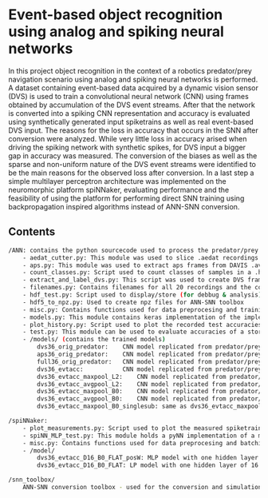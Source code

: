 Event-based object recognition using analog and spiking neural networks
=========================================

In this project object recognition in the context of a robotics predator/prey navigation scenario using analog and spiking neural networks is performed. A dataset containing event-based data acquired by a dynamic vision sensor (DVS) is used to train a convolutional neural network (CNN) using frames obtained by accumulation of the DVS event streams. After that the network is converted into a spiking CNN representation and accuracy is evaluated using synthetically generated input spiketrains as well as real event-based DVS input. The reasons for the loss in accuracy that occurs in the SNN after conversion were analyzed. While very little loss in accuracy arised when driving the spiking network with synthetic spikes, for DVS input a bigger gap in accuracy was measured. The conversion of the biases as well as the sparse and non-uniform nature of the DVS event streams were identified to be the main reasons for the observed loss after conversion. In a last step a simple multilayer perceptron architecture was implemented on the neuromorphic platform spiNNaker, evaluating performance and the feasibility of using the platform for performing direct SNN training using backpropagation inspired algorithms instead of ANN-SNN conversion.

Contents
--------

```bash
/ANN: contains the python sourcecode used to process the predator/prey dataset and to train the ANN models
    - aedat_cutter.py: This module was used to slice .aedat recordings to get seperate and labeled DVS samples to be used as testset.
    - aps.py: This module was used to extract aps frames from DAVIS .avi recordings. The frames can be supsampled and the number of samples can be increased over-/underexposing pixel intensities. 3-sigma clipping around mean pixel intensities and scaling to [0,1] to optain greyscale images.
    - count_classes.py: Script used to count classes of samples in a .h5 dataset
    - extract_and_label_dvs.py: This script was used to create DVS frames from the predator/prey .aedat recordings and to label them. The processed data is stored in .h5 files
    - filenames.py: Contains filenames for all 20 recordings and the corresponding labels of the predator/prey dataset
    - hdf_test.py: Script used to display/store (for debbug & analysis) some of the processed frames stored in .h5 files
    - hdf5_to_npz.py: Used to create npz files for ANN-SNN toolbox
    - misc.py: Contains functions used for data preprocesing and training
    - models.py: This module contains keras implementation of the implemented CNN and MLP models and can be used for training. During training the model parameters are stored to .h5 files after each epoch
    - plot_history.py: Script used to plot the recorded test accuracies and losses after training stored in .json file Curve smoothing with 2nd order moving average filter
    - test.py: This module can be used to evaluate accuracies of a stored model on a testset stored in HDF5 fileformat
    - /models/ (contains the trained models)
        dvs36_orig_predator:    CNN model replicated from predator/prey paper trained with DVS frames (predator frametype)
        aps36_orig_predator:    CNN model replicated from predator/prey paper trained with APS frames
        full36_orig_predator:   CNN model replicated from predator/prey paper trained with DVS (predator frametype) & APS frames
        dvs36_evtacc:           CNN model replicated from predator/prey paper trained with DVS (rectified frametype) frames
        dvs36_evtacc_maxpool_L2:    CNN model replicated from predator/prey paper trained with DVS (rectified frametype), L2 bias regularizer, max-pooling   
        dvs36_evtacc_avgpool_L2:    CNN model replicated from predator/prey paper trained with DVS (rectified frametype), L2 bias regularizer, average-pooling  
        dvs36_evtacc_maxpool_B0:    CNN model replicated from predator/prey paper trained with DVS (rectified frametype), zero bias, max-pooling
        dvs36_evtacc_avgpool_B0:    CNN model replicated from predator/prey paper trained with DVS (rectified frametype), zero bias, average-pooling
        dvs36_evtacc_maxpool_B0_singlesub: same as dvs36_evtacc_maxpool_B0 with DVS dataset used where only one event is kept during subsampling of a patch
```
    
```bash    
/spiNNaker:
    - plot_measurements.py: Script used to plot the measured spiketrains and membrane potentials
    - spiNN_MLP_test.py: This module holds a pyNN implementation of a multilayer perceptron (MLP) spiking neurol network written usinng the spinnaker8 front-end interface to map the network to spiNNaker.
    - misc.py: Contains functions used for data preprocesing and batching
    - /model/
        dvs36_evtacc_D16_B0_FLAT_posW: MLP model with one hidden layer of 16 neurons, positive weight constraint, zero bias
        dvs36_evtacc_D16_B0_FLAT: LP model with one hidden layer of 16 neurons, zero bias
```

```bash       
/snn_toolbox/
    ANN-SNN conversion toolbox - used for the conversion and simulations
``` 